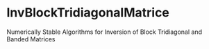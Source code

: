 # InvBlockTridiagonalMatrice
Numerically Stable Algorithms for Inversion of Block Tridiagonal and Banded Matrices
